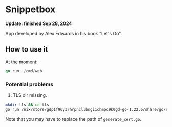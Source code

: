 # Snippetbox

**Update: finished Sep 28, 2024**

App developed by Alex Edwards in his book "Let's Go".

## How to use it

At the moment:

```go
go run ./cmd/web
```

### Potential problems

1. TLS dir missing.

```bash
mkdir tls && cd tls
go run /nix/store/gdp1f96y3rhrpncllbngi1chmpc9k0gd-go-1.22.6/share/go/src/crypto/tls/generate_cert.go --rsa-bits=2048 --host=localhost
```

Note that you may have to replace the path of `generate_cert.go`.

